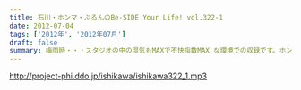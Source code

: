 ```yaml
---
title: 石川・ホンマ・ぶるんのBe-SIDE Your Life! vol.322-1
date: 2012-07-04
tags: ['2012年', '2012年07月']
draft: false
summary: 梅雨時・・・スタジオの中の湿気もMAXで不快指数MAX な環境での収録です。ホンマさんまたもや風邪気味だし。NAMAE
---
```


http://project-phi.ddo.jp/ishikawa/ishikawa322_1.mp3
